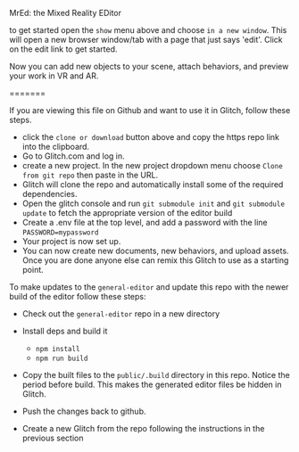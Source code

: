 MrEd: the Mixed Reality EDitor

to get started open the `show` menu above and choose `in a new window`.  This will open a new browser window/tab with
a page that just says 'edit'. Click on the edit link to get started.  

Now you can add new objects to your scene, attach behaviors, and preview your work in VR and AR.



=======

If you are viewing this file on Github and want to use it in Glitch, follow these steps.  

* click the `clone or download` button above and copy the https repo link into the clipboard.
* Go to Glitch.com and log in.
* create a new project. In the new project dropdown menu choose `Clone from git repo` then paste in the URL.
* Glitch will clone the repo and automatically install some of the required dependencies.  
* Open the glitch console and run `git submodule init` and `git submodule update` to fetch the appropriate version of the editor build
* Create a .env file at the top level, and add a password with the line `PASSWORD=mypassword`
* Your project is now set up.
* You can now create new documents, new behaviors, and upload assets. Once you are done anyone else can remix this
Glitch to use as a starting point.



To make updates to the `general-editor` and update this repo with the newer build of the editor follow these steps:

* Check out the `general-editor` repo in a new directory
* Install deps and build it
  * `npm install`
  * `npm run build`
  
* Copy the built files to the `public/.build` directory in this repo. Notice the period before build. This makes 
the generated editor files be hidden in Glitch.
* Push the changes back to github. 
* Create a new Glitch from the repo following the instructions in the previous section


